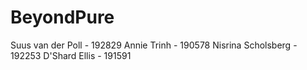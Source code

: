 # BeyondPure
Suus van der Poll - 192829
Annie Trinh - 190578
Nisrina Scholsberg - 192253
D'Shard Ellis - 191591
